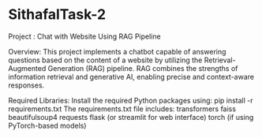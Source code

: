 # SithafalTask-2
Project : Chat with Website Using RAG Pipeline

Overview:
     This project implements a chatbot capable of answering questions based on the content of a website by utilizing the Retrieval-Augmented Generation (RAG) 
     pipeline. RAG combines the strengths of information retrieval and generative AI, enabling precise and context-aware responses.
     
Required Libraries:
  Install the required Python packages using:
         pip install -r requirements.txt
  The requirements.txt file includes:
     transformers
     faiss
     beautifulsoup4
     requests
     flask (or streamlit for web interface)
     torch (if using PyTorch-based models)
